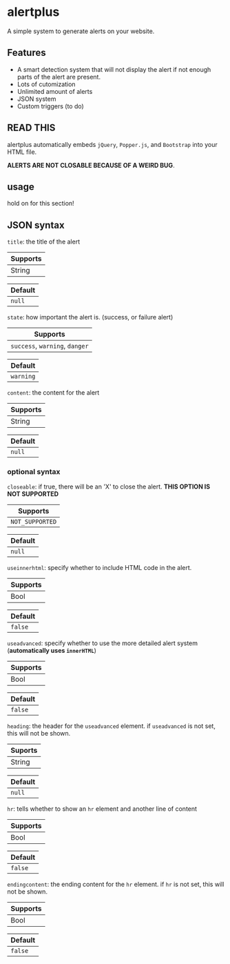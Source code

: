 # alertplus

A simple system to generate alerts on your website.

## Features

- A smart detection system that will not display the alert if not enough parts of the alert are present.
- Lots of cutomization
- Unlimited amount of alerts
- JSON system
- Custom triggers (to do)

## READ THIS

alertplus automatically embeds `jQuery`, `Popper.js`, and `Bootstrap` into your HTML file.

**ALERTS ARE NOT CLOSABLE BECAUSE OF A WEIRD BUG**.

## usage

hold on for this section!

## JSON syntax

`title`: the title of the alert

|Supports|
|--------|
|String|

|Default|
|-|
|`null`|

`state`: how important the alert is. (success, or failure alert)

|Supports|
|-|
|`success`, `warning`, `danger`|

|Default|
|-|
|`warning`|

`content`: the content for the alert

|Supports|
|-|
|String|

|Default|
|-|
|`null`|

### optional syntax

`closeable`: if true, there will be an 'X' to close the alert. **THIS OPTION IS NOT SUPPORTED**

|Supports|
|-|
|`NOT_SUPPORTED`|

|Default|
|-|
|`null`|

`useinnerhtml`: specify whether to include HTML code in the alert.

|Supports|
|-|
|Bool|

|Default|
|-|
|`false`|

`useadvanced`: specify whether to use the more detailed alert system (**automatically uses `innerHTML`**)

|Supports|
|-|
|Bool|

|Default|
|-|
|`false`|

`heading`: the header for the `useadvanced` element. if `useadvanced` is not set, this will not be shown.

|Suports|
|-|
|String|

|Default|
|-|
|`null`|

`hr`: tells whether to show an `hr` element and another line of content

|Supports|
|-|
|Bool|

|Default|
|-|
|`false`|

`endingcontent`: the ending content for the `hr` element. if `hr` is not set, this will not be shown.

|Supports|
|-|
|Bool|

|Default|
|-|
|`false`|